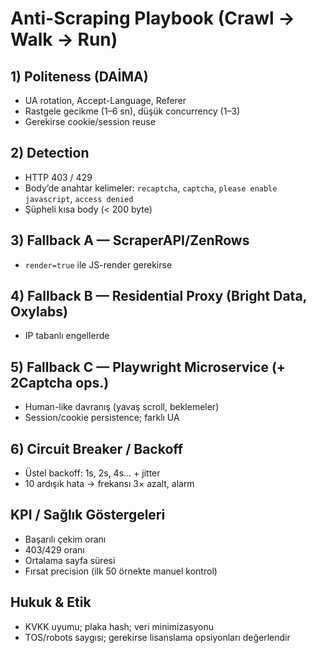 # Anti-Scraping Playbook (Crawl → Walk → Run)

## 1) Politeness (DAİMA)
- UA rotation, Accept-Language, Referer
- Rastgele gecikme (1–6 sn), düşük concurrency (1–3)
- Gerekirse cookie/session reuse

## 2) Detection
- HTTP 403 / 429
- Body’de anahtar kelimeler: `recaptcha`, `captcha`, `please enable javascript`, `access denied`
- Şüpheli kısa body (< 200 byte)

## 3) Fallback A — ScraperAPI/ZenRows
- `render=true` ile JS-render gerekirse

## 4) Fallback B — Residential Proxy (Bright Data, Oxylabs)
- IP tabanlı engellerde

## 5) Fallback C — Playwright Microservice (+ 2Captcha ops.)
- Human-like davranış (yavaş scroll, beklemeler)
- Session/cookie persistence; farklı UA

## 6) Circuit Breaker / Backoff
- Üstel backoff: 1s, 2s, 4s… + jitter
- 10 ardışık hata → frekansı 3× azalt, alarm

## KPI / Sağlık Göstergeleri
- Başarılı çekim oranı
- 403/429 oranı
- Ortalama sayfa süresi
- Fırsat precision (ilk 50 örnekte manuel kontrol)

## Hukuk & Etik
- KVKK uyumu; plaka hash; veri minimizasyonu
- TOS/robots saygısı; gerekirse lisanslama opsiyonları değerlendir

